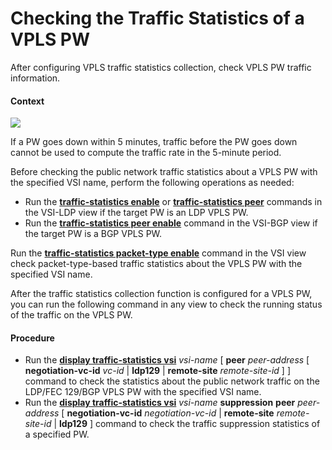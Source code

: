 Checking the Traffic Statistics of a VPLS PW
============================================

After configuring VPLS traffic statistics collection, check VPLS PW traffic information.

#### Context

![](../../../../public_sys-resources/note_3.0-en-us.png) 

If a PW goes down within 5 minutes, traffic before the PW goes down cannot be used to compute the traffic rate in the 5-minute period.


Before checking the public network traffic statistics about a VPLS PW with the specified VSI name, perform the following operations as needed:

* Run the [**traffic-statistics enable**](cmdqueryname=traffic-statistics+enable) or [**traffic-statistics peer**](cmdqueryname=traffic-statistics+peer) commands in the VSI-LDP view if the target PW is an LDP VPLS PW.
* Run the [**traffic-statistics peer enable**](cmdqueryname=traffic-statistics+peer+enable) command in the VSI-BGP view if the target PW is a BGP VPLS PW.

Run the [**traffic-statistics packet-type enable**](cmdqueryname=traffic-statistics+packet-type+enable) command in the VSI view check packet-type-based traffic statistics about the VPLS PW with the specified VSI name.

After the traffic statistics collection function is configured for a VPLS PW, you can run the following command in any view to check the running status of the traffic on the VPLS PW.


#### Procedure

* Run the [**display traffic-statistics vsi**](cmdqueryname=display+traffic-statistics+vsi) *vsi-name* [ **peer** *peer-address* [ **negotiation-vc-id** *vc-id* | **ldp129** | **remote-site** *remote-site-id* ] ] command to check the statistics about the public network traffic on the LDP/FEC 129/BGP VPLS PW with the specified VSI name.
* Run the [**display traffic-statistics vsi**](cmdqueryname=display+traffic-statistics+vsi) *vsi-name* **suppression** **peer** *peer-address* [ **negotiation-vc-id** *negotiation-vc-id* | **remote-site** *remote-site-id* | **ldp129** ] command to check the traffic suppression statistics of a specified PW.